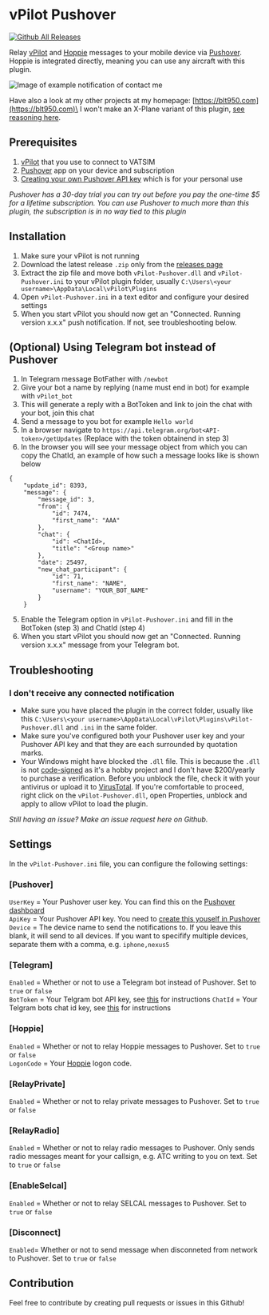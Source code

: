 # vPilot Pushover
[![Github All Releases](https://img.shields.io/github/downloads/blt950/vPilot-Pushover/total.svg)]()

Relay [vPilot](https://vpilot.rosscarlson.dev/) and [Hoppie](https://www.hoppie.nl/acars/) messages to your mobile device via [Pushover](https://pushover.net/).\
Hoppie is integrated directly, meaning you can use any aircraft with this plugin.

![Image of example notification of contact me](https://github.com/blt950/vPilot-Pushover/assets/2505044/68653e8a-8bca-45d4-8220-4a38f39d68d4)

Have also a look at my other projects at my homepage: [https://blt950.com](https://blt950.com)\
I won't make an X-Plane variant of this plugin, [see reasoning here](https://github.com/blt950/vPilot-Pushover/issues/14#issuecomment-1979402032).

## Prerequisites
1. [vPilot](https://vpilot.rosscarlson.dev/) that you use to connect to VATSIM
2. [Pushover](https://pushover.net/) app on your device and subscription
3. [Creating your own Pushover API key](https://pushover.net/apps/build) which is for your personal use

*Pushover has a 30-day trial you can try out before you pay the one-time $5 for a lifetime subscription. You can use Pushover to much more than this plugin, the subscription is in no way tied to this plugin*

## Installation

1. Make sure your vPilot is not running
2. Download the latest release `.zip` only from the [releases page](https://github.com/blt950/vPilot-Pushover/releases)
3. Extract the zip file and move both `vPilot-Pushover.dll` and `vPilot-Pushover.ini` to your vPilot plugin folder, usually `C:\Users\<your username>\AppData\Local\vPilot\Plugins`
4. Open `vPilot-Pushover.ini` in a text editor and configure your desired settings
5. When you start vPilot you should now get an "Connected. Running version x.x.x" push notification. If not, see troubleshooting below.

## (Optional) Using Telegram bot instead of Pushover

1. In Telegram message BotFather with `/newbot`
2. Give your bot a name by replying (name must end in bot) for example with `vPilot_bot`
3. This will generate a reply with a BotToken and link to join the chat with your bot, join this chat
4. Send a message to you bot for example `Hello world`
5. In a browser navigate to `https://api.telegram.org/bot<API-token>/getUpdates` (Replace <API-token> with the token obtainend in step 3)
4. In the browser you will see your message object from which you can copy the ChatId, an example of how such a message looks like is shown below 
```
{
    "update_id": 8393,
    "message": {
        "message_id": 3,
        "from": {
            "id": 7474,
            "first_name": "AAA"
        },
        "chat": {
            "id": <ChatId>,
            "title": "<Group name>"
        },
        "date": 25497,
        "new_chat_participant": {
            "id": 71, 
            "first_name": "NAME",
            "username": "YOUR_BOT_NAME"
        }
    }
```
5. Enable the Telegram option in `vPilot-Pushover.ini` and fill in the BotToken (step 3) and ChatId (step 4)
6. When you start vPilot you should now get an "Connected. Running version x.x.x" message from your Telegram bot.

## Troubleshooting
### I don't receive any connected notification
- Make sure you have placed the plugin in the correct folder, usually like this `C:\Users\<your username>\AppData\Local\vPilot\Plugins\vPilot-Pushover.dll` and `.ini` in the same folder.
- Make sure you've configured both your Pushover user key and your Pushover API key and that they are each surrounded by quotation marks.
- Your Windows might have blocked the `.dll` file. This is because the `.dll` is not [code-signed](https://en.wikipedia.org/wiki/Code_signing) as it's a hobby project and I don't have $200/yearly to purchase a verification. Before you unblock the file, check it with your antivirus or upload it to [VirusTotal](https://www.virustotal.com/gui/home/upload). If you're comfortable to proceed, right click on the `vPilot-Pushover.dll`, open Properties, unblock and apply to allow vPilot to load the plugin.

*Still having an issue? Make an issue request here on Github.*

## Settings
In the `vPilot-Pushover.ini` file, you can configure the following settings:

### [Pushover]
`UserKey` = Your Pushover user key. You can find this on the [Pushover dashboard](https://pushover.net/)\
`ApiKey` = Your Pushover API key. You need to [create this youself in Pushover](https://pushover.net/apps/build)\
`Device` = The device name to send the notifications to. If you leave this blank, it will send to all devices. If you want to specifify multiple devices, separate them with a comma, e.g. `iphone,nexus5`

### [Telegram]
`Enabled` = Whether or not to use a Telegram bot instead of Pushover. Set to `true` or `false`\
`BotToken` = Your Telgram bot API key, see [this](#optional-using-telegram-bot-instead-of-pushover) for instructions
`ChatId` = Your Telgram bots chat id key, see [this](#optional-using-telegram-bot-instead-of-pushover) for instructions

### [Hoppie]
`Enabled` = Whether or not to relay Hoppie messages to Pushover. Set to `true` or `false`\
`LogonCode` = Your [Hoppie](https://hoppie.nl) logon code.

### [RelayPrivate]
`Enabled` = Whether or not to relay private messages to Pushover. Set to `true` or `false`

### [RelayRadio]
`Enabled` = Whether or not to relay radio messages to Pushover. Only sends radio messages meant for your callsign, e.g. ATC writing to you on text. Set to `true` or `false`

### [EnableSelcal]
`Enabled` = Whether or not to relay SELCAL messages to Pushover. Set to `true` or `false`


### [Disconnect]
`Enabled`= Whether or not to send message when disconneted from network to Pushover. Set to `true` or `false`
## Contribution

Feel free to contribute by creating pull requests or issues in this Github!
